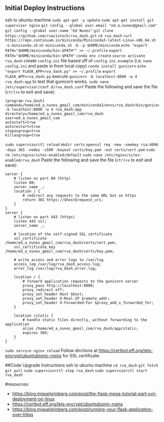 

## Initial Deploy Instructions
ssh to ubuntu machine
`sudo apt-get -y update`
`sudo apt-get install git supervisor nginx`
`git config --global user.email "ed.a.nunes@gmail.com"`
`git config --global user.name "Ed Nunes"`
`git clone https://github.com/rvacivtech/rva_dash.git`
`cd rva_dash`
`curl https://repo.continuum.io/miniconda/Miniconda3-latest-Linux-x86_64.sh -o miniconda.sh`
`sh miniconda.sh -b -p $HOME/miniconda`
`echo "export PATH="$HOME/miniconda/bin:$PATH"" >> ~/.profile`
`export PATH="$HOME/miniconda/bin:$PATH"`
`conda env create`
`source activate rva_dash`
create `config.ini` file based off of `config.ini.example` (i.e. `nano config.ini` and paste in from local copy)
`conda install gunicorn`
`echo "export FLASK_APP=rva_dash.py" >> ~/.profile`
`export FLASK_APP=rva_dash.py`
execute `gunicorn -b localhost:8000 -w 4 rva_dash:app` to test that gunicorn works.
`sudo nano /etc/supervisor/conf.d/rva_dash.conf`
Paste the following and save the file (`ctrl+x` to exit and save):
```
[program:rva_dash]
command=/home/ed_a_nunes_gmail_com/miniconda3/envs/rva_dash/bin/gunicorn -b localhost:8000 -w 4 rva_dash:app
directory=/home/ed_a_nunes_gmail_com/rva_dash
user=ed_a_nunes_gmail_com
autostart=true
autorestart=true
stopasgroup=true
killasgroup=true
```
`sudo supervisorctl reload`
`mkdir certs`
`openssl req -new -newkey rsa:4096 -days 365 -nodes -x509 -keyout certs/key.pem -out certs/cert.pem`
`sudo rm /etc/nginx/sites-enabled/default`
`sudo nano /etc/nginx/sites-enabled/rva_dash`
Paste the following and save the file (`ctrl+x` to exit and save):
```
server {
    # listen on port 80 (http)
    listen 80;
    server_name _;
    location / {
        # redirect any requests to the same URL but on https
        return 301 https://$host$request_uri;
    }
}
server {
    # listen on port 443 (https)
    listen 443 ssl;
    server_name _;

    # location of the self-signed SSL certificate
    ssl_certificate /home/ed_a_nunes_gmail_com/rva_dash/certs/cert.pem;
    ssl_certificate_key /home/ed_a_nunes_gmail_com/rva_dash/certs/key.pem;

    # write access and error logs to /var/log
    access_log /var/log/rva_dash_access.log;
    error_log /var/log/rva_dash_error.log;

    location / {
        # forward application requests to the gunicorn server
        proxy_pass http://localhost:8000;
        proxy_redirect off;
        proxy_set_header Host $host;
        proxy_set_header X-Real-IP $remote_addr;
        proxy_set_header X-Forwarded-For $proxy_add_x_forwarded_for;
    }

    location /static {
        # handle static files directly, without forwarding to the application
        alias /home/ed_a_nunes_gmail_com/rva_dash/app/static;
        expires 30d;
    }
}
```
`sudo service nginx reload`
Follow dirctions at https://certbot.eff.org/lets-encrypt/ubuntubionic-nginx for SSL certificate.


##Code Upgrade Instructions
ssh to ubuntu machine
`cd rva_dash`
`git fetch`
`git pull`
`sudo supervisorctl stop rva_dash`
`sudo supervisorctl start rva_dash`

#resources: 
* https://blog.miguelgrinberg.com/post/the-flask-mega-tutorial-part-xvii-deployment-on-linux
* https://certbot.eff.org/lets-encrypt/ubuntubionic-nginx
* https://blog.miguelgrinberg.com/post/running-your-flask-application-over-https